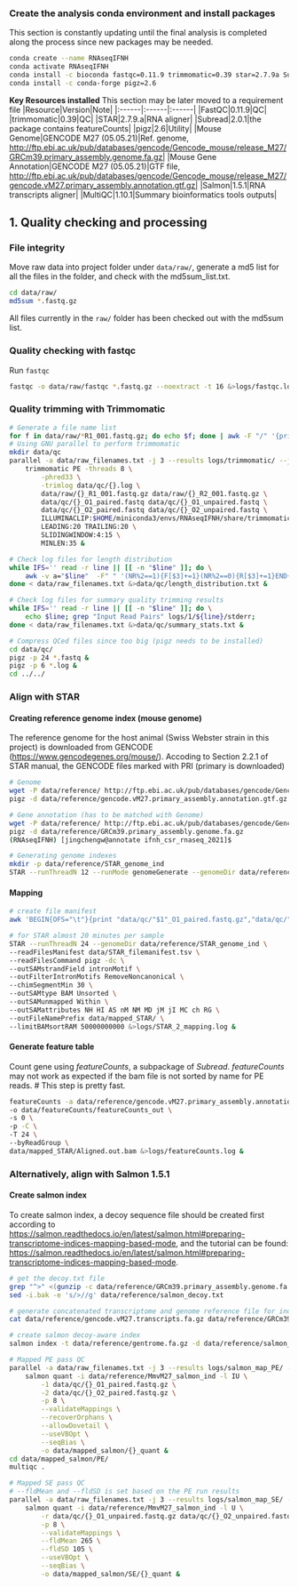 
### Create the analysis conda environment and install packages
This section is constantly updating until the final analysis is completed along the process since new packages may be needed.
```sh
conda create --name RNAseqIFNH
conda activate RNAseqIFNH
conda install -c bioconda fastqc=0.11.9 trimmomatic=0.39 star=2.7.9a Subread=2.0.1 salmon=1.5.1 
conda install -c conda-forge pigz=2.6

```

**Key Resources installed**
This section may be later moved to a requirement file
|Resource|Version|Note|
|:------|:------|:------|
|FastQC|0.11.9|QC|
|trimmomatic|0.39|QC|
|STAR|2.7.9.a|RNA aligner|
|Subread|2.0.1|the package contains featureCounts|
|pigz|2.6|Utility|
|Mouse Genome|GENCODE M27 (05.05.21)|Ref. genome, http://ftp.ebi.ac.uk/pub/databases/gencode/Gencode_mouse/release_M27/GRCm39.primary_assembly.genome.fa.gz|
|Mouse Gene Annotation|GENCODE M27 (05.05.21)|GTF file, http://ftp.ebi.ac.uk/pub/databases/gencode/Gencode_mouse/release_M27/gencode.vM27.primary_assembly.annotation.gtf.gz|
|Salmon|1.5.1|RNA transcripts aligner|
|MultiQC|1.10.1|Summary bioinformatics tools outputs|

## 1. Quality checking and processing

### File integrity
Move raw data into project folder under `data/raw/`, generate a md5 list for all the files in the folder, and check with the md5sum_list.txt.

```sh
cd data/raw/
md5sum *.fastq.gz
```
All files currently in the `raw/` folder has been checked out with the md5sum list.

### Quality checking with fastqc
Run `fastqc`
```sh
fastqc -o data/raw/fastqc *.fastq.gz --noextract -t 16 &>logs/fastqc.logs &
```

### Quality trimming with Trimmomatic
```sh
# Generate a file name list
for f in data/raw/*R1_001.fastq.gz; do echo $f; done | awk -F "/" '{print $3}' | sed -e 's/_R1_001.fastq.gz//g' > data/raw_filenames.txt
# Using GNU parallel to perform trimmomatic
mkdir data/qc
parallel -a data/raw_filenames.txt -j 3 --results logs/trimmomatic/ --joblog logs/trimmomatic.log \
    trimmomatic PE -threads 8 \
        -phred33 \
        -trimlog data/qc/{}.log \
        data/raw/{}_R1_001.fastq.gz data/raw/{}_R2_001.fastq.gz \
        data/qc/{}_O1_paired.fastq data/qc/{}_O1_unpaired.fastq \
        data/qc/{}_O2_paired.fastq data/qc/{}_O2_unpaired.fastq \
        ILLUMINACLIP:$HOME/miniconda3/envs/RNAseqIFNH/share/trimmomatic/adapters/TruSeq3-PE.fa:2:30:10:2:keepBothReads \
        LEADING:20 TRAILING:20 \
        SLIDINGWINDOW:4:15 \
        MINLEN:35 &

# Check log files for length distribution
while IFS='' read -r line || [[ -n "$line" ]]; do \
    awk -v a="$line"  -F" " '(NR%2==1){F[$3]+=1}(NR%2==0){R[$3]+=1}END{for (i in F) print a,"R1",i,F[i]}END{for (j in R) print a,"R2",j,R[j]}' data/qc/${line}.log; \
done < data/raw_filenames.txt &>data/qc/length_distribution.txt &

# Check log files for summary quality trimming results
while IFS='' read -r line || [[ -n "$line" ]]; do \
    echo $line; grep "Input Read Pairs" logs/1/${line}/stderr;
done < data/raw_filenames.txt &>data/qc/summary_stats.txt &

# Compress QCed files since too big (pigz needs to be installed)
cd data/qc/
pigz -p 24 *.fastq &
pigz -p 6 *.log &
cd ../../
```

### Align with STAR
#### Creating reference genome index (mouse genome)
The reference genome for the host animal (Swiss Webster strain in this project) is downloaded from GENCODE (https://www.gencodegenes.org/mouse/). Accoding to Section 2.2.1 of STAR manual, the GENCODE files marked with PRI (primary is downloaded)
```sh
# Genome
wget -P data/reference/ http://ftp.ebi.ac.uk/pub/databases/gencode/Gencode_mouse/release_M27/GRCm39.primary_assembly.genome.fa.gz
pigz -d data/reference/gencode.vM27.primary_assembly.annotation.gtf.gz 

# Gene annotation (has to be matched with Genome)
wget -P data/reference/ http://ftp.ebi.ac.uk/pub/databases/gencode/Gencode_mouse/release_M27/gencode.vM27.primary_assembly.annotation.gtf.gz
pigz -d data/reference/GRCm39.primary_assembly.genome.fa.gz 
(RNAseqIFNH) [jingchengw@annotate ifnh_csr_rnaseq_2021]$ 

# Generating genome indexes
mkdir -p data/reference/STAR_genome_ind
STAR --runThreadN 12 --runMode genomeGenerate --genomeDir data/reference/STAR_genome_ind --genomeFastaFiles data/reference/GRCm39.primary_assembly.genome.fa --sjdbGTFfile data/reference/gencode.vM27.primary_assembly.annotation.gtf --sjdbOverhang 149 &>logs/STAR_1_genome_index.log &
```

#### Mapping
```sh
# create file manifest
awk 'BEGIN{OFS="\t"}{print "data/qc/"$1"_O1_paired.fastq.gz","data/qc/"$1"_O2_paired.fastq.gz","ID:"$1}' data/raw_filenames.txt > data/STAR_filemanifest.tsv

# for STAR almost 20 minutes per sample
STAR --runThreadN 24 --genomeDir data/reference/STAR_genome_ind \
--readFilesManifest data/STAR_filemanifest.tsv \
--readFilesCommand pigz -dc \
--outSAMstrandField intronMotif \
--outFilterIntronMotifs RemoveNoncanonical \
--chimSegmentMin 30 \
--outSAMtype BAM Unsorted \
--outSAMunmapped Within \
--outSAMattributes NH HI AS nM NM MD jM jI MC ch RG \
--outFileNamePrefix data/mapped_STAR/ \
--limitBAMsortRAM 50000000000 &>logs/STAR_2_mapping.log & 

```

#### Generate feature table
Count gene using *featureCounts*, a subpackage of *Subread*. *featureCounts* may not work as expected if the bam file is not sorted by name for PE reads. # This step is pretty fast.
```sh
featureCounts -a data/reference/gencode.vM27.primary_assembly.annotation.gtf \
-o data/featureCounts/featureCounts_out \
-s 0 \
-p -C \
-T 24 \
--byReadGroup \
data/mapped_STAR/Aligned.out.bam &>logs/featureCounts.log &
```

### Alternatively, align with Salmon 1.5.1
#### Create salmon index
To create salmon index, a decoy sequence file should be created first according to https://salmon.readthedocs.io/en/latest/salmon.html#preparing-transcriptome-indices-mapping-based-mode, and the tutorial can be found: https://salmon.readthedocs.io/en/latest/salmon.html#preparing-transcriptome-indices-mapping-based-mode.
```sh
# get the decoy.txt file
grep "^>" <(gunzip -c data/reference/GRCm39.primary_assembly.genome.fa.gz) | cut -d " " -f 1 > data/reference/salmon_decoy.txt
sed -i.bak -e 's/>//g' data/reference/salmon_decoy.txt

# generate concatenated transcriptome and genome reference file for index
cat data/reference/gencode.vM27.transcripts.fa.gz data/reference/GRCm39.primary_assembly.genome.fa.gz > data/reference/gentrome.fa.gz

# create salmon decoy-aware index
salmon index -t data/reference/gentrome.fa.gz -d data/reference/salmon_decoy.txt -i data/reference/MmvM27_salmon_ind --gencode -p 12 &>logs/salmon_index.log &

```

```sh
# Mapped PE pass QC
parallel -a data/raw_filenames.txt -j 3 --results logs/salmon_map_PE/ --joblog logs/salmon_map_PE.log \
    salmon quant -i data/reference/MmvM27_salmon_ind -l IU \
        -1 data/qc/{}_O1_paired.fastq.gz \
        -2 data/qc/{}_O2_paired.fastq.gz \
        -p 8 \
        --validateMappings \
        --recoverOrphans \
        --allowDovetail \
        --useVBOpt \
        --seqBias \
        -o data/mapped_salmon/{}_quant &
cd data/mapped_salmon/PE/
multiqc .

# Mapped SE pass QC
# --fldMean and --fldSD is set based on the PE run results
parallel -a data/raw_filenames.txt -j 3 --results logs/salmon_map_SE/ --joblog logs/salmon_map_SE.log \
    salmon quant -i data/reference/MmvM27_salmon_ind -l U \
        -r data/qc/{}_O1_unpaired.fastq.gz data/qc/{}_O2_unpaired.fastq.gz \
        -p 8 \
        --validateMappings \
        --fldMean 265 \
        --fldSD 105 \
        --useVBOpt \
        --seqBias \
        -o data/mapped_salmon/SE/{}_quant &

```